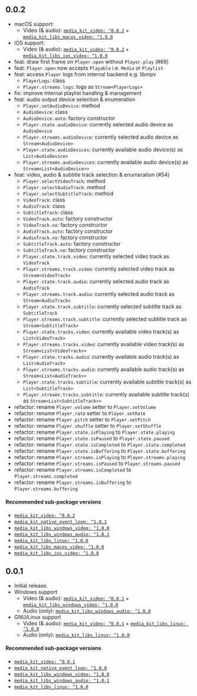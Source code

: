 ## 0.0.2

- macOS support:
  - Video (& audio): [`media_kit_video: ^0.0.2`](https://pub.dev/packages/media_kit_video/versions/0.0.2) + [`media_kit_libs_macos_video: ^1.0.0`](https://pub.dev/packages/media_kit_libs_macos_video/versions/1.0.0)
- iOS support:
  - Video (& audio): [`media_kit_video: ^0.0.2`](https://pub.dev/packages/media_kit_video/versions/0.0.2) + [`media_kit_libs_ios_video: ^1.0.0`](https://pub.dev/packages/media_kit_libs_ios_video/versions/1.0.0)
- feat: draw first frame on `Player.open` without `Player.play` (#69)
- feat: `Player.open` now accepts `Playable` i.e. `Media` or `Playlist`
- feat: access `Player` logs from internal backend e.g. libmpv
  - `PlayerLogs`: class
  - `Player.streams.logs`: logs as `Stream<PlayerLogs>`
- fix: improve internal playlist handling & management
- feat: audio output device selection & enumeration
  - `Player.setAudioDevice`: method
  - `AudioDevice`: class
  - `AudioDevice.auto`: factory constructor
  - `Player.state.audioDevice`: currently selected audio device as `AudioDevice`
  - `Player.streams.audioDevice`: currently selected audio device as `Stream<AudioDevice>`
  - `Player.state.audioDevices`: currently available audio device(s) as `List<AudioDevice>`
  - `Player.streams.audioDevices`: currently available audio device(s) as `Stream<List<AudioDevice>>`
- feat: video, audio & subtitle track selection & enumeration (#54)
  - `Player.selectVideoTrack`: method
  - `Player.selectAudioTrack`: method
  - `Player.selectSubtitleTrack`: method
  - `VideoTrack`: class
  - `AudioTrack`: class
  - `SubtitleTrack`: class
  - `VideoTrack.auto`: factory constructor
  - `VideoTrack.no`: factory constructor
  - `AudioTrack.auto`: factory constructor
  - `AudioTrack.no`: factory constructor
  - `SubtitleTrack.auto`: factory constructor
  - `SubtitleTrack.no`: factory constructor
  - `Player.state.track.video`: currently selected video track as `VideoTrack`
  - `Player.streams.track.video`: currently selected video track as `Stream<VideoTrack>`
  - `Player.state.track.audio`: currently selected audio track as `AudioTrack`
  - `Player.streams.track.audio`: currently selected audio track as `Stream<AudioTrack>`
  - `Player.state.track.subtitle`: currently selected subtitle track as `SubtitleTrack`
  - `Player.streams.track.subtitle`: currently selected subtitle track as `Stream<SubtitleTrack>`
  - `Player.state.tracks.video`: currently available video track(s) as `List<VideoTrack>`
  - `Player.streams.tracks.video`: currently available video track(s) as `Stream<List<VideoTrack>>`
  - `Player.state.tracks.audio`: currently available audio track(s) as `List<AudioTrack>`
  - `Player.streams.tracks.audio`: currently available audio track(s) as `Stream<List<AudioTrack>>`
  - `Player.state.tracks.subtitle`: currently available subtitle track(s) as `List<SubtitleTrack>`
  - `Player.streams.tracks.subtitle`: currently available subtitle track(s) as `Stream<List<SubtitleTrack>>`
- refactor: rename `Player.volume` setter to `Player.setVolume`
- refactor: rename `Player.rate` setter to `Player.setRate`
- refactor: rename `Player.pitch` setter to `Player.setPitch`
- refactor: rename `Player.shuffle` setter to `Player.setShuffle`
- refactor: rename `Player.state.isPlaying` to `Player.state.playing`
- refactor: rename `Player.state.isPaused` to `Player.state.paused`
- refactor: rename `Player.state.isCompleted` to `Player.state.completed`
- refactor: rename `Player.state.isBuffering` to `Player.state.buffering`
- refactor: rename `Player.streams.isPlaying` to `Player.streams.playing`
- refactor: rename `Player.streams.isPaused` to `Player.streams.paused`
- refactor: rename `Player.streams.isCompleted` to `Player.streams.completed`
- refactor: rename `Player.streams.isBuffering` to `Player.streams.buffering`

#### Recommended sub-package versions

- [`media_kit_video: ^0.0.2`](https://pub.dev/packages/media_kit_video/versions/0.0.2)
- [`media_kit_native_event_loop: ^1.0.1`](https://pub.dev/packages/media_kit_native_event_loop/versions/1.0.1)
- [`media_kit_libs_windows_video: ^1.0.0`](https://pub.dev/packages/media_kit_libs_windows_video/versions/1.0.0)
- [`media_kit_libs_windows_audio: ^1.0.1`](https://pub.dev/packages/media_kit_libs_windows_audio/versions/1.0.1)
- [`media_kit_libs_linux: ^1.0.0`](https://pub.dev/packages/media_kit_libs_linux/versions/1.0.0)
- [`media_kit_libs_macos_video: ^1.0.0`](https://pub.dev/packages/media_kit_libs_macos_video/versions/1.0.0)
- [`media_kit_libs_ios_video: ^1.0.0`](https://pub.dev/packages/media_kit_libs_ios_video/versions/1.0.0)

## 0.0.1

- Initial release.
- Windows support
  - Video (& audio): [`media_kit_video: ^0.0.1`](https://pub.dev/packages/media_kit_video/versions/0.0.1) + [`media_kit_libs_windows_video: ^1.0.0`](https://pub.dev/packages/media_kit_libs_windows_video/versions/1.0.0)
  - Audio (only): [`media_kit_libs_windows_audio: ^1.0.0`](https://pub.dev/packages/media_kit_libs_windows_audio/versions/1.0.0)
- GNU/Linux support
  - Video (& audio): [`media_kit_video: ^0.0.1`](https://pub.dev/packages/media_kit_video/versions/0.0.1) + [`media_kit_libs_linux: ^1.0.0`](https://pub.dev/packages/media_kit_libs_linux/versions/1.0.0)
  - Audio (only): [`media_kit_libs_linux: ^1.0.0`](https://pub.dev/packages/media_kit_libs_linux/versions/1.0.0)

#### Recommended sub-package versions

- [`media_kit_video: ^0.0.1`](https://pub.dev/packages/media_kit_video/versions/0.0.1)
- [`media_kit_native_event_loop: ^1.0.0`](https://pub.dev/packages/media_kit_native_event_loop/versions/1.0.0)
- [`media_kit_libs_windows_video: ^1.0.0`](https://pub.dev/packages/media_kit_libs_windows_video/versions/1.0.0)
- [`media_kit_libs_windows_audio: ^1.0.1`](https://pub.dev/packages/media_kit_libs_windows_audio/versions/1.0.1)
- [`media_kit_libs_linux: ^1.0.0`](https://pub.dev/packages/media_kit_libs_linux/versions/1.0.0)
